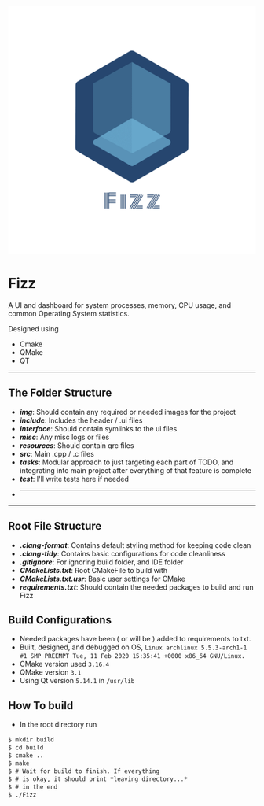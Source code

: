 ![Fizz logo](./img/Logo/logo_transparent.png)

# Fizz

A UI and dashboard for system processes, memory, CPU usage, and common Operating System statistics.

Designed using 
- Cmake 
- QMake
- QT

---

## The Folder Structure

- ***img***: Should contain any required or needed images for the project
- ***include***: Includes the header / .ui files
- ***interface***: Should contain symlinks to the ui files
- ***misc***: Any misc logs or files
- ***resources***: Should contain qrc files
- ***src***: Main .cpp / .c files
- ***tasks***: Modular approach to just targeting each part of TODO, and integrating into main project after everything of that feature is complete
- ***test***: I'll write tests here if needed
- ***  

--- 

## Root File Structure

- ***.clang-format***: Contains default styling method for keeping code clean
- ***.clang-tidy***: Contains basic configurations for code cleanliness
- ***.gitignore***: For ignoring build folder, and IDE folder
- ***CMakeLists.txt***: Root CMakeFile to build with
- ***CMakeLists.txt.usr***: Basic user settings for CMake
- ***requirements.txt***: Should contain the needed packages to build and run Fizz

## Build Configurations

- Needed packages have been ( or will be ) added to requirements to txt.
- Built, designed, and debugged on OS, `Linux archlinux 5.5.3-arch1-1 #1 SMP PREEMPT Tue, 11 Feb 2020 15:35:41 +0000 x86_64 GNU/Linux.`
- CMake version used `3.16.4`
- QMake version `3.1`
- Using Qt version `5.14.1` in `/usr/lib`

## How To build

- In the root directory run
```
$ mkdir build
$ cd build
$ cmake ..
$ make 
$ # Wait for build to finish. If everything 
$ # is okay, it should print *leaving directory...*
$ # in the end
$ ./Fizz
```